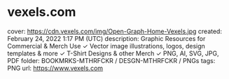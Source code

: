 # vexels.com

cover: https://cdn.vexels.com/img/Open-Graph-Home-Vexels.jpg
created: February 24, 2022 1:17 PM (UTC)
description: Graphic Resources for Commercial & Merch Use ✓ Vector image illustrations, logos, design templates & more ✓ T-Shirt Designs & other Merch  ✓ PNG, AI, SVG, JPG, PDF
folder: BOOKMRKS-MTHRFCKR / DESGN-MTHRFCKR / PNGs
tags: PNG
url: https://www.vexels.com